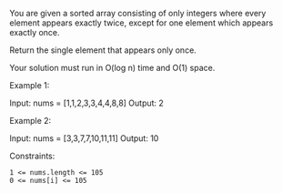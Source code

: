 You are given a sorted array consisting of only integers where every element appears exactly twice, except for one element which appears exactly once.

Return the single element that appears only once.

Your solution must run in O(log n) time and O(1) space.

 

Example 1:

Input: nums = [1,1,2,3,3,4,4,8,8]
Output: 2

Example 2:

Input: nums = [3,3,7,7,10,11,11]
Output: 10

 

Constraints:

    1 <= nums.length <= 105
    0 <= nums[i] <= 105

